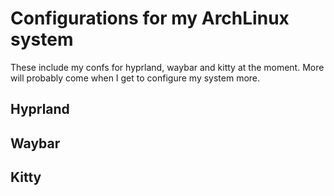 # Configurations for my ArchLinux system
These include my confs for hyprland, waybar and kitty at the moment. More will probably come when I get to configure my system more.

## Hyprland


## Waybar


## Kitty
